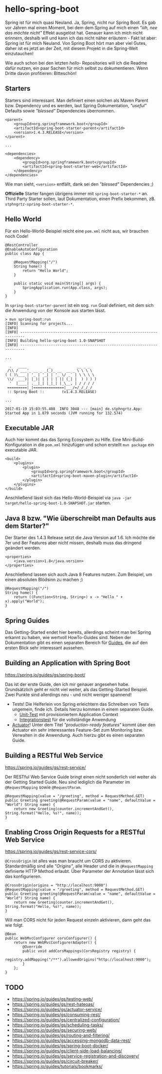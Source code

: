 # hello-spring-boot
Spring ist für mich quasi Neuland. Ja, Spring, nicht nur Spring Boot. Es gab vor Jahren mal einen Moment, bei dem dem Spring auf mich einen *"iiih, nee das möchte nicht"* Effekt ausgelöst hat. Genauer kann ich mich nicht erinnern, deshalb will und kann ich das nicht näher erläutern - Fakt ist aber: Spring ist für mich Neuland. Von Spring Boot hört man aber viel Gutes, daher ist es jetzt an der Zeit, mit diesem Projekt in die Spring-Welt einzutauchen!

Wie auch schon bei den letzten *hello-* Repositories will ich die Readme dafür nutzen, ein paar Sachen für mich selbst zu dokumentieren. Wenn Dritte davon profitieren: Bitteschön!

## Starters
Starters sind interessant. Man definiert einen solchen als Maven Parent bzw. Dependency und es werden, laut Spring Dokumentation, *"useful"* Defaults sowie *"blessed"* Dependencies übernommen.

```
<parent>
    <groupId>org.springframework.boot</groupId>
    <artifactId>spring-boot-starter-parent</artifactId>
    <version>1.4.3.RELEASE</version>
</parent>

...

<dependencies>
    <dependency>
        <groupId>org.springframework.boot</groupId>
        <artifactId>spring-boot-starter-web</artifactId>
    </dependency>
</dependencies>
```

Wie man sieht, `<version>` entfällt, dank sei den *"blessed"* Dependencies ;)

**Offizielle** Starter fangen übrigens immer mit `spring-boot-starter-*` an. Third Party Starter sollen, laut Dokumentation, einen Prefix bekommen, zB. `stphngrtz-spring-boot-starter-*`.

## Hello World
Für ein Hello-World-Beispiel reicht eine `pom.xml` nicht aus, wir brauchen noch Code!

```
@RestController
@EnableAutoConfiguration
public class App {

    @RequestMapping("/")
    String home() {
        return "Hello World";
    }

    public static void main(String[] args) {
        SpringApplication.run(App.class, args);
    }
}
```

In `spring-boot-starter-parent` ist ein sog. `run` Goal definiert, mit dem sich die Anwendung von der Konsole aus starten lässt.

```
> mvn spring-boot:run
[INFO] Scanning for projects...
[INFO]
[INFO] ------------------------------------------------------------------------
[INFO] Building hello-spring-boot 1.0-SNAPSHOT
[INFO] ------------------------------------------------------------------------

...

  .   ____          _            __ _ _
 /\\ / ___'_ __ _ _(_)_ __  __ _ \ \ \ \
( ( )\___ | '_ | '_| | '_ \/ _` | \ \ \ \
 \\/  ___)| |_)| | | | | || (_| |  ) ) ) )
  '  |____| .__|_| |_|_| |_\__, | / / / /
 =========|_|==============|___/=/_/_/_/
 :: Spring Boot ::        (v1.4.3.RELEASE)

...

2017-01-19 15:03:55.408  INFO 3048 --- [main] de.stphngrtz.App: Started App in 1.879 seconds (JVM running for 132.574)
```

## Executable JAR
Auch hier kommt das das Spring Ecosystem zu Hilfe. Eine Mini-Build-Konfiguration in die `pom.xml` hinzufügen und schon erstellt `mvn package` ein executable JAR.

```
<build>
    <plugins>
        <plugin>
            <groupId>org.springframework.boot</groupId>
            <artifactId>spring-boot-maven-plugin</artifactId>
        </plugin>
    </plugins>
</build>
```

Anschließend lässt sich das Hello-World-Beispiel via `java -jar target/hello-spring-boot-1.0-SNAPSHOT.jar` starten.

## Java 8 bzw. "Wie überschreibt man Defaults aus dem Starter?"
Der Starter des 1.4.3 Release setzt die Java Version auf 1.6. Ich möchte die 7er und 8er Features aber nicht missen, deshalb muss das dringend geändert werden.

```
<properties>
    <java.version>1.8</java.version>
</properties>
```

Anschließend lassen sich auch Java 8 Features nutzen. Zum Beispiel, um einen absoluten Blödsinn zu machen ;)

```
@RequestMapping("/")
String home() {
    return ((Function<String, String>) x -> "Hello " + x).apply("World");
}
```

## Spring Guides
Das Getting-Started endet hier bereits, allerdings scheint man bei Spring erkannt zu haben, wie wertvoll HowTo-Guides sind. Neben der Dokumentation gibt es einen separaten Bereich für [Guides](https://spring.io/guides/), die auf den ersten Blick sehr interessant aussehen.

## Building an Application with Spring Boot
https://spring.io/guides/gs/spring-boot/

Das ist der erste Guide, den ich mir genauer angesehen habe. Grundsätzlich geht er nicht viel weiter, als das Getting-Started Beispiel. Zwei Punkte sind allerdings neu - und nicht weniger spannend!

- Tests! Die Helferlein von Spring erleichtern das Schreiben von Tests ungemein, finde ich. Details hierzu kommen in einem separaten Guide.
  - [Unit-Test](https://github.com/stphngrtz/hello-spring-boot/tree/master/src/test/java/de/stphngrtz/controllers/GreetingsControllerTest.java) mit provisioniertem Application Context
  - [Integrationstest](https://github.com/stphngrtz/hello-spring-boot/tree/master/src/test/java/de/stphngrtz/controllers/GreetingsControllerIT.java) für die vollständige Anwendung
- [Actuator](http://docs.spring.io/spring-boot/docs/1.4.3.RELEASE/reference/htmlsingle/#production-ready)! Unter dem Titel *"production-ready features"* kommt über den Actuator ein sehr interessantes Feature-Set zum Monitoring bzw. Verwalten in die Anwendung. Auch hierzu gibt es einen separaten Guide.

## Building a RESTful Web Service
https://spring.io/guides/gs/rest-service/

Der RESTful Web Service Guide bringt einen nicht sonderlich viel weiter als der Getting Started Guide. Neu sind lediglich die Parameter im `@RequestMapping` sowie `@RequestParam`.

```
@RequestMapping(value = "/greeting", method = RequestMethod.GET)
public Greeting greeting(@RequestParam(value = "name", defaultValue = "World") String name) {
    return new Greeting(counter.incrementAndGet(), String.format("Hello, %s!", name));
}
```

## Enabling Cross Origin Requests for a RESTful Web Service
https://spring.io/guides/gs/rest-service-cors/

`@CrossOrigin` ist alles was man braucht um CORS zu aktivieren. Standardmäßig sind alle *"Origins"*, alle Header und die in `@RequestMapping` definierte HTTP Method erlaubt. Über Parameter der Annotation lässt sich das konfigurieren.

```
@CrossOrigin(origins = "http://localhost:9000")
@RequestMapping(value = "/greeting", method = RequestMethod.GET)
public Greeting greeting(@RequestParam(value = "name", defaultValue = "World") String name) {
    return new Greeting(counter.incrementAndGet(), String.format("Hello, %s!", name));
}
```

Will man CORS nicht für jeden Request einzeln aktivieren, dann geht das wie folgt.

```
@Bean
public WebMvcConfigurer corsConfigurer() {
    return new WebMvcConfigurerAdapter() {
        @Override
        public void addCorsMappings(CorsRegistry registry) {
            registry.addMapping("/**").allowedOrigins("http://localhost:9000");
        }
    };
}
```

## TODO
- https://spring.io/guides/gs/testing-web/
- https://spring.io/guides/gs/rest-hateoas/
- https://spring.io/guides/gs/actuator-service/
- https://spring.io/guides/gs/consuming-rest/
- https://spring.io/guides/gs/centralized-configuration/
- https://spring.io/guides/gs/scheduling-tasks/
- https://spring.io/guides/gs/securing-web/
- https://spring.io/guides/gs/routing-and-filtering/
- https://spring.io/guides/gs/accessing-mongodb-data-rest/
- https://spring.io/guides/gs/spring-boot-docker/
- https://spring.io/guides/gs/client-side-load-balancing/
- https://spring.io/guides/gs/service-registration-and-discovery/
- https://spring.io/guides/gs/circuit-breaker/
- https://spring.io/guides/tutorials/bookmarks/
